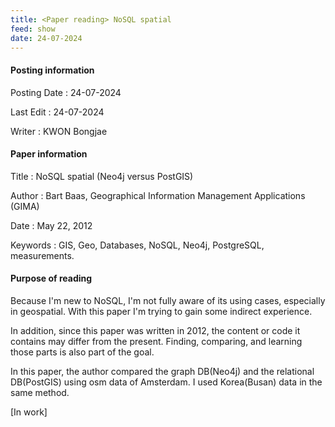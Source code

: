 ```yaml
---
title: <Paper reading> NoSQL spatial
feed: show
date: 24-07-2024
---
```

#### Posting information

Posting Date : 24-07-2024  

Last Edit : 24-07-2024  

Writer : KWON Bongjae

#### Paper information

Title : NoSQL spatial (Neo4j versus PostGIS)

Author : Bart Baas, Geographical Information Management Applications (GIMA)

Date : May 22, 2012

Keywords : GIS, Geo, Databases, NoSQL, Neo4j, PostgreSQL, measurements.

#### Purpose of reading

Because I'm new to NoSQL, I'm not fully aware of its using cases, especially in geospatial. With this paper I'm trying to gain some indirect experience.

In addition, since this paper was written in 2012, the content or code it contains may differ from the present. Finding, comparing, and learning those parts is also part of the goal.

In this paper, the author compared the graph DB(Neo4j) and the relational DB(PostGIS) using osm data of  Amsterdam. I used Korea(Busan) data in the same method.

[In work]